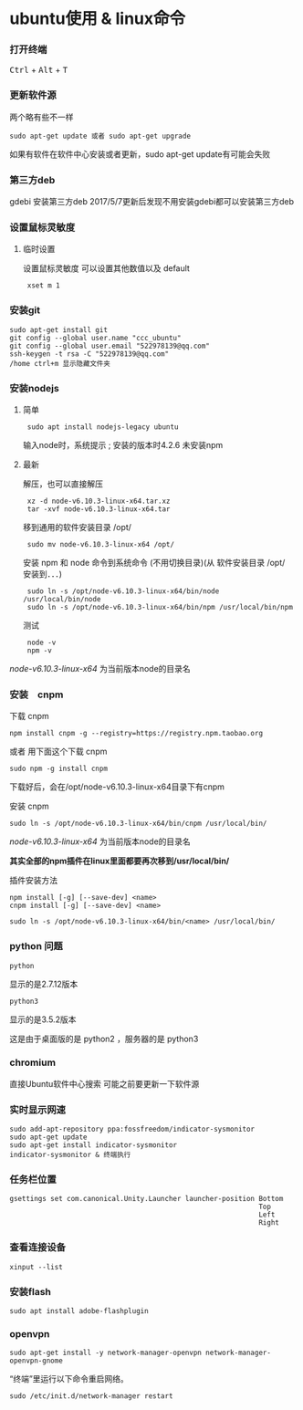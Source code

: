 # ubuntu使用 & linux命令

### 打开终端

<kbd>Ctrl</kbd> + <kbd>Alt</kbd> + <kbd>T</kbd>


### 更新软件源

两个略有些不一样

	sudo apt-get update 或者 sudo apt-get upgrade

如果有软件在软件中心安装或者更新，sudo apt-get update有可能会失败

### 第三方deb

gdebi 安装第三方deb 2017/5/7更新后发现不用安装gdebi都可以安装第三方deb

### 设置鼠标灵敏度

1. 临时设置

   设置鼠标灵敏度 可以设置其他数值以及 default

		xset m 1  

### 安装git

	sudo apt-get install git
	git config --global user.name "ccc_ubuntu"
	git config --global user.email "522978139@qq.com"
	ssh-keygen -t rsa -C "522978139@qq.com"
	/home ctrl+m 显示隐藏文件夹

### 安装nodejs

1. 简单

		sudo apt install nodejs-legacy ubuntu

	输入node时，系统提示 ; 安装的版本时4.2.6 未安装npm

2. 最新

	解压，也可以直接解压

		xz -d node-v6.10.3-linux-x64.tar.xz
		tar -xvf node-v6.10.3-linux-x64.tar

	移到通用的软件安装目录 /opt/

		sudo mv node-v6.10.3-linux-x64 /opt/

	安装 npm 和 node 命令到系统命令 (不用切换目录)(从 软件安装目录 /opt/　安装到．．．)

		sudo ln -s /opt/node-v6.10.3-linux-x64/bin/node /usr/local/bin/node
		sudo ln -s /opt/node-v6.10.3-linux-x64/bin/npm /usr/local/bin/npm

	测试

		node -v
		npm -v

*node-v6.10.3-linux-x64* 为当前版本node的目录名

### 安装　cnpm

下载 cnpm

	npm install cnpm -g --registry=https://registry.npm.taobao.org

或者 用下面这个下载 cnpm

	sudo npm -g install cnpm

下载好后，会在/opt/node-v6.10.3-linux-x64目录下有cnpm

安装 cnpm

	sudo ln -s /opt/node-v6.10.3-linux-x64/bin/cnpm /usr/local/bin/

*node-v6.10.3-linux-x64* 为当前版本node的目录名

**其实全部的npm插件在linux里面都要再次移到/usr/local/bin/**

插件安装方法

	npm install [-g] [--save-dev] <name>
	cnpm install [-g] [--save-dev] <name>

	sudo ln -s /opt/node-v6.10.3-linux-x64/bin/<name> /usr/local/bin/


### python 问题

	python

显示的是2.7.12版本

	python3

显示的是3.5.2版本

这是由于桌面版的是 python2 ，服务器的是 python3

### chromium

直接Ubuntu软件中心搜索 可能之前要更新一下软件源

### 实时显示网速

	sudo add-apt-repository ppa:fossfreedom/indicator-sysmonitor
	sudo apt-get update
	sudo apt-get install indicator-sysmonitor
	indicator-sysmonitor & 终端执行

### 任务栏位置

	gsettings set com.canonical.Unity.Launcher launcher-position Bottom
	                                                             Top
	                                                             Left
	                                                             Right

### 查看连接设备

	xinput --list

### 安装flash

	sudo apt install adobe-flashplugin

### openvpn

	sudo apt-get install -y network-manager-openvpn network-manager-openvpn-gnome

“终端”里运行以下命令重启网络。

	sudo /etc/init.d/network-manager restart
